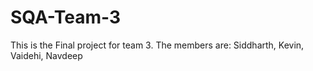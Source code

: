 # SQA-Team-3
This is the Final project for team 3.
The members are: Siddharth, Kevin, Vaidehi, Navdeep